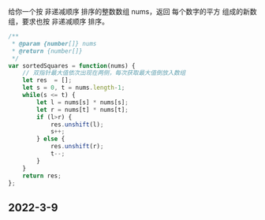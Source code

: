 给你一个按 非递减顺序 排序的整数数组 nums，返回 每个数字的平方 组成的新数组，要求也按 非递减顺序 排序。

```javascript
/**
 * @param {number[]} nums
 * @return {number[]}
 */
var sortedSquares = function(nums) {
    // 双指针最大值依次出现在两侧，每次获取最大值倒放入数组
    let res  = [];
    let s = 0, t = nums.length-1;
    while(s <= t) {
        let l = nums[s] * nums[s];
        let r = nums[t] * nums[t];
        if (l>r) {
            res.unshift(l);
            s++;
        } else {
            res.unshift(r);
            t--;
        }
    }
    return res;
};
```
## 2022-3-9
